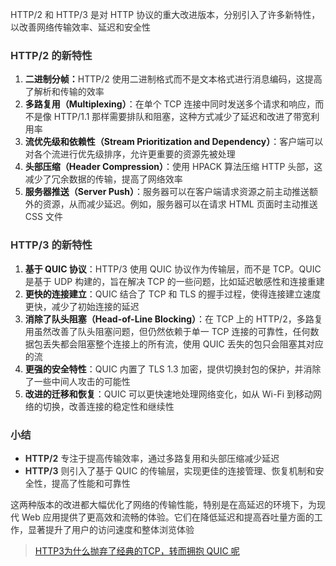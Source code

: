 <font style="color:rgb(51, 51, 51);">HTTP/2 和 HTTP/3 是对 HTTP 协议的重大改进版本，分别引入了许多新特性，以改善网络传输效率、延迟和安全性</font>

### <font style="color:rgb(51, 51, 51);">HTTP/2 的新特性</font>
1. **二进制分帧：**<font style="color:rgb(51, 51, 51);">HTTP/2 使用二进制格式而不是文本格式进行消息编码，这提高了解析和传输的效率</font>
2. **多路复用（Multiplexing）**：<font style="color:rgb(51, 51, 51);">在单个 TCP 连接中同时发送多个请求和响应，而不是像 HTTP/1.1 那样需要排队和阻塞，这种方式减少了延迟和改进了带宽利用率</font>
3. **流优先级和依赖性（Stream Prioritization and Dependency）**：<font style="color:rgb(51, 51, 51);">客户端可以对各个流进行优先级排序，允许更重要的资源先被处理</font>
4. **头部压缩（Header Compression）**：<font style="color:rgb(51, 51, 51);">使用 HPACK 算法压缩 HTTP 头部，这减少了冗余数据的传输，提高了网络效率</font>
5. **服务器推送（Server Push）**：<font style="color:rgb(51, 51, 51);">服务器可以在客户端请求资源之前主动推送额外的资源，从而减少延迟。例如，服务器可以在请求 HTML 页面时主动推送 CSS 文件</font>

### <font style="color:rgb(51, 51, 51);">HTTP/3 的新特性</font>
1. **基于 QUIC 协议**：<font style="color:rgb(51, 51, 51);">HTTP/3 使用 QUIC 协议作为传输层，而不是 TCP。QUIC 是基于 UDP 构建的，旨在解决 TCP 的一些问题，比如延迟敏感性和连接重建</font>
2. **更快的连接建立**：<font style="color:rgb(51, 51, 51);">QUIC 结合了 TCP 和 TLS 的握手过程，使得连接建立速度更快，减少了初始连接的延迟</font>
3. **消除了队头阻塞（Head-of-Line Blocking）**：<font style="color:rgb(51, 51, 51);">在 TCP 上的 HTTP/2，多路复用虽然改善了队头阻塞问题，但仍然依赖于单一 TCP 连接的可靠性，任何数据包丢失都会阻塞整个连接上的所有流，使用 QUIC 丢失的包只会阻塞其对应的流</font>
4. **更强的安全特性**：<font style="color:rgb(51, 51, 51);">QUIC 内置了 TLS 1.3 加密，提供切换封包的保护，并消除了一些中间人攻击的可能性</font>
5. **改进的迁移和恢复**：<font style="color:rgb(51, 51, 51);">QUIC 可以更快速地处理网络变化，如从 Wi-Fi 到移动网络的切换，改善连接的稳定性和继续性</font>

### <font style="color:rgb(51, 51, 51);">小结</font>
+ **<font style="color:rgb(51, 51, 51);">HTTP/2</font>**<font style="color:rgb(51, 51, 51);"> 专注于提高传输效率，通过多路复用和头部压缩减少延迟</font>
+ **<font style="color:rgb(51, 51, 51);">HTTP/3</font>**<font style="color:rgb(51, 51, 51);"> 则引入了基于 QUIC 的传输层，实现更佳的连接管理、恢复机制和安全性，提高了性能和可靠性</font>

<font style="color:rgb(51, 51, 51);">这两种版本的改进都大幅优化了网络的传输性能，特别是在高延迟的环境下，为现代 Web 应用提供了更高效和流畅的体验。它们在降低延迟和提高吞吐量方面的工作，显著提升了用户的访问速度和整体浏览体验</font>



> [HTTP3为什么抛弃了经典的TCP，转而拥抱 QUIC 呢](https://juejin.cn/post/7384266820466180148)
>



